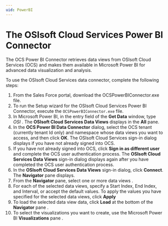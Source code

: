 ```yaml
---
uid: PowerBI
---
```


# The OSIsoft Cloud Services Power BI Connector

The OCS Power BI Connector retrieves data views from OSIsoft Cloud Services (OCS) and makes them available in Microsoft Power BI for advanced data visualization and analysis.

To use the OSIsoft Cloud Services data connector, complete the following steps:

1.	From the Sales Force portal, download the OCSPowerBIConnector.exe file.
2.	To run the Setup wizard for the OSIsoft Cloud Services Power BI Connector, execute the `OCSPowerBIConnector.exe` file.
3.	In Microsoft Power BI, in the entry field of the **Get Data** window, type *OSI* . The **OSIsoft Cloud Services Data Views** displays in the **All** pane.
4.	In the **OCS Power BI Data Connector** dialog, select the OCS tenant (currently tenant Id only) and namespace whose data views you want to access, and then click **OK**. The OSIsoft Cloud Services sign-in dialog displays if you have not already signed into OCS.
5.	If you have not already signed into OCS, click **Sign in as different user** and complete the OCS user authentication process. The **OSIsoft Cloud Services Data Views** sign-in dialog displays again after you have completed the OCS user authentication process.
6.	In the **OSIsoft Cloud Services Data Views** sign-in dialog, click **Connect**. The **Navigator** pane displays.
7.	From the **Navigator** pane, select one or more data views .
8.	For each of the selected data views, specify a Start Index, End Index, and Interval, or accept the default values. To apply the values you have specified for the selected data views, click **Apply** 
9.	To load the selected data view data, click **Load** at the bottom of the **Navigator** pane .
10.	To select the visualizations you want to create, use the Microsoft Power BI **Visualizations** pane .
